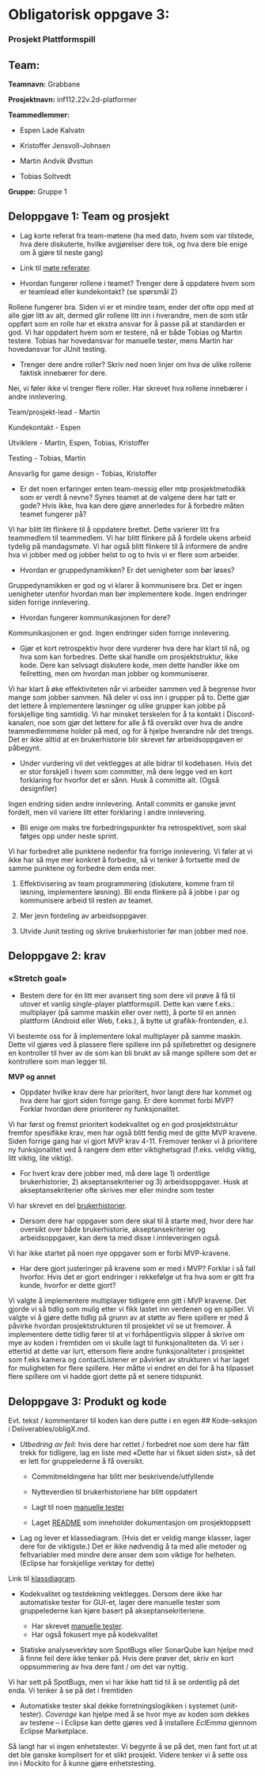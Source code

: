 # Obligatorisk oppgave 3:

### Prosjekt Plattformspill

## Team:

**Teamnavn:** Grabbane

**Prosjektnavn:** inf112.22v.2d-platformer

**Teammedlemmer:**

- Espen Lade Kalvatn

- Kristoffer Jensvoll-Johnsen

- Martin Andvik Øvsttun

- Tobias Soltvedt

**Gruppe:** Gruppe 1

## Deloppgave 1: Team og prosjekt

- Lag korte referat fra team-møtene (ha med dato, hvem som var tilstede, hva dere diskuterte, hvilke avgjørelser dere tok, og hva dere ble enige om å gjøre til neste gang)

- Link til [møte referater](src/main/resources/MeetingReports.md).

- Hvordan fungerer rollene i teamet? Trenger dere å oppdatere hvem som er teamlead eller kundekontakt? (se spørsmål 2)

Rollene fungerer bra. Siden vi er et mindre team, ender det ofte opp med at alle gjør litt av alt, dermed glir rollene litt inn i hverandre, men de som står oppført som en rolle har et ekstra ansvar for å passe på at standarden er god. Vi har oppdatert hvem som er testere, nå er både Tobias og Martin testere. Tobias har hovedansvar for manuelle tester, mens Martin har hovedansvar for JUnit testing.

- Trenger dere andre roller? Skriv ned noen linjer om hva de ulike rollene faktisk innebærer for dere.

Nei, vi føler ikke vi trenger flere roller. Har skrevet hva rollene innebærer i andre innlevering.

Team/prosjekt-lead - Martin

Kundekontakt - Espen

Utviklere - Martin, Espen, Tobias, Kristoffer

Testing - Tobias, Martin

Ansvarlig for game design - Tobias, Kristoffer

- Er det noen erfaringer enten team-messig eller mtp prosjektmetodikk som er verdt å nevne? Synes teamet at de valgene dere har tatt er gode? Hvis ikke, hva kan dere gjøre annerledes for å forbedre måten teamet fungerer på?

Vi har blitt litt flinkere til å oppdatere brettet. Dette varierer litt fra teammedlem til teammedlem. Vi har blitt flinkere på å fordele ukens arbeid tydelig på mandagsmøte. Vi har også blitt flinkere til å informere de andre hva vi jobber med og jobber helst to og to hvis vi er flere som arbeider.

- Hvordan er gruppedynamikken? Er det uenigheter som bør løses?

Gruppedynamikken er god og vi klarer å kommunisere bra. Det er ingen uenigheter utenfor hvordan man bør implementere kode. Ingen endringer siden forrige innlevering.

- Hvordan fungerer kommunikasjonen for dere?

Kommunikasjonen er god. Ingen endringer siden forrige innlevering.

- Gjør et kort retrospektiv hvor dere vurderer hva dere har klart til nå, og hva som kan forbedres. Dette skal handle om prosjektstruktur, ikke kode. Dere kan selvsagt diskutere kode, men dette handler ikke om feilretting, men om hvordan man jobber og kommuniserer.

Vi har klart å øke effektiviteten når vi arbeider sammen ved å begrense hvor mange som jobber sammen. Nå deler vi oss inn i grupper på to. Dette gjør det lettere å implementere løsninger og ulike grupper kan jobbe på forskjellige ting samtidig. Vi har minsket terskelen for å ta kontakt i Discord-kanalen, noe som gjør det lettere for alle å få oversikt over hva de andre teammedlemmene holder på med, og for å hjelpe hverandre når det trengs. Det er ikke alltid at en brukerhistorie blir skrevet før arbeidsoppgaven er påbegynt.

- Under vurdering vil det vektlegges at alle bidrar til kodebasen. Hvis det er stor forskjell i hvem som committer, må dere legge ved en kort forklaring for hvorfor det er sånn. Husk å committe alt. (Også designfiler)

Ingen endring siden andre innlevering. Antall commits er ganske jevnt fordelt, men vil variere litt etter forklaring i andre innlevering.

- Bli enige om maks tre forbedringspunkter fra retrospektivet, som skal følges opp under neste sprint.

Vi har forbedret alle punktene nedenfor fra forrige innlevering. Vi føler at vi ikke har så mye mer konkret å forbedre, så vi tenker å fortsette med de samme punktene og forbedre dem enda mer.

1) Effektivisering av team programmering (diskutere, komme fram til løsning, implementere løsning). Bli enda flinkere på å jobbe i par og kommunisere arbeid til resten av teamet.

2) Mer jevn fordeling av arbeidsoppgaver.

3) Utvide Junit testing og skrive brukerhistorier før man jobber med noe.

## Deloppgave 2: krav

### **«Stretch goal»**

- Bestem dere for én litt mer avansert ting som dere vil prøve å få til utover et vanlig single-player plattformspill. Dette kan være f.eks.: multiplayer (på samme maskin eller over nett), å porte til en annen plattform (Android eller Web, f.eks.), å bytte ut grafikk-frontenden, e.l.

Vi bestemte oss for å implementere lokal multiplayer på samme maskin. Dette vil gjøres ved å plassere flere spillere inn på spillebrettet og designere en kontroller til hver av de som kan bli brukt av så mange spillere som det er kontrollere som man legger til.

**MVP og annet**

- Oppdater hvilke krav dere har prioritert, hvor langt dere har kommet og hva dere har gjort siden forrige gang. Er dere kommet forbi MVP? Forklar hvordan dere prioriterer ny funksjonalitet.

Vi har først og fremst prioritert kodekvalitet og en god prosjektstruktur fremfor spesifikke krav, men har også blitt ferdig med de gitte MVP kravene. Siden forrige gang har vi gjort MVP krav 4-11. Fremover tenker vi å prioritere ny funksjonalitet ved å rangere dem etter viktighetsgrad (f.eks. veldig viktig, litt viktig, lite viktig).

- For hvert krav dere jobber med, må dere lage 1) ordentlige brukerhistorier, 2) akseptansekriterier og 3) arbeidsoppgaver. Husk at akseptansekriterier ofte skrives mer eller mindre som tester

Vi har skrevet en del [brukerhistorier](src/main/resources/UserStories.md).

- Dersom dere har oppgaver som dere skal til å starte med, hvor dere har oversikt over både brukerhistorie, akseptansekriterier og arbeidsoppgaver, kan dere ta med disse i innleveringen også.

Vi har ikke startet på noen nye oppgaver som er forbi MVP-kravene.

- Har dere gjort justeringer på kravene som er med i MVP? Forklar i så fall hvorfor. Hvis det er gjort endringer i rekkefølge ut fra hva som er gitt fra kunde, hvorfor er dette gjort?

Vi valgte å implementere multiplayer tidligere enn gitt i MVP kravene. Det gjorde vi så tidlig som mulig etter vi fikk lastet inn verdenen og en spiller. Vi valgte vi å gjøre dette tidlig på grunn av at støtte av flere spillere er med å påvirke hvordan prosjektstrukturen til prosjektet vil se ut fremover. Å implementere dette tidlig fører til at vi forhåpentligvis slipper å skrive om mye av koden i fremtiden om vi skulle lagt til funksjonaliteten da. Vi ser i ettertid at dette var lurt, ettersom flere andre funksjonaliteter i prosjektet som f.eks kamera og contactListener er påvirket av strukturen vi har laget for muligheten for flere spillere. Her måtte vi endret en del for å ha tilpasset flere spillere om vi hadde gjort dette på et senere tidspunkt.

## Deloppgave 3: Produkt og kode

Evt. tekst / kommentarer til koden kan dere putte i en egen ## Kode-seksjon i Deliverables/obligX.md.

- _Utbedring av feil:_ hvis dere har rettet / forbedret noe som dere har fått trekk for tidligere, lag en liste med «Dette har vi fikset siden sist», så det er lett for gruppelederne å få oversikt.

    - Commitmeldingene har blitt mer beskrivende/utfyllende

    - Nytteverdien til brukerhistoriene har blitt oppdatert

    - Lagt til noen [manuelle tester](src/main/resources/BugReplication.md)

    - Laget [README](README.md) som inneholder dokumentasjon om prosjektoppsett

- Lag og lever et klassediagram. (Hvis det er veldig mange klasser, lager dere for de viktigste.) Det er ikke nødvendig å ta med alle metoder og feltvariabler med mindre dere anser dem som viktige for helheten. (Eclipse har forskjellige verktøy for dette)

Link til [klassdiagram](src/main/resources/ClassDiagram.uml).

- Kodekvalitet og testdekning vektlegges. Dersom dere ikke har automatiske tester for GUI-et, lager dere manuelle tester som gruppelederne kan kjøre basert på akseptansekriteriene.

    - Har skrevet [manuelle tester](src/main/resources/BugReplication.md).
    - Har også fokusert mye på kodekvalitet

- Statiske analyseverktøy som SpotBugs eller SonarQube kan hjelpe med å finne feil dere ikke tenker på. Hvis dere prøver det, skriv en kort oppsummering av hva dere fant / om det var nyttig.

Vi har sett på SpotBugs, men vi har ikke hatt tid til å se ordentlig på det enda. Vi tenker å se på det i fremtiden

- Automatiske tester skal dekke forretningslogikken i systemet (unit-tester). _Coverage_ kan hjelpe med å se hvor mye av koden som dekkes av testene – i Eclipse kan dette gjøres ved å installere _EclEmma_ gjennom Eclipse Marketplace.

Så langt har vi ingen enhetstester. Vi begynte å se på det, men fant fort ut at det ble ganske komplisert for et slikt prosjekt. Videre tenker vi å sette oss inn i Mockito for å kunne gjøre enhetstesting.

